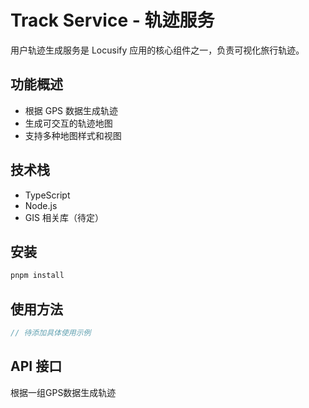 # Track Service - 轨迹服务

用户轨迹生成服务是 Locusify 应用的核心组件之一，负责可视化旅行轨迹。

## 功能概述

- 根据 GPS 数据生成轨迹
- 生成可交互的轨迹地图
- 支持多种地图样式和视图

## 技术栈

- TypeScript
- Node.js
- GIS 相关库（待定）

## 安装

```bash
pnpm install
```

## 使用方法

```typescript
// 待添加具体使用示例
```

## API 接口

根据一组GPS数据生成轨迹
